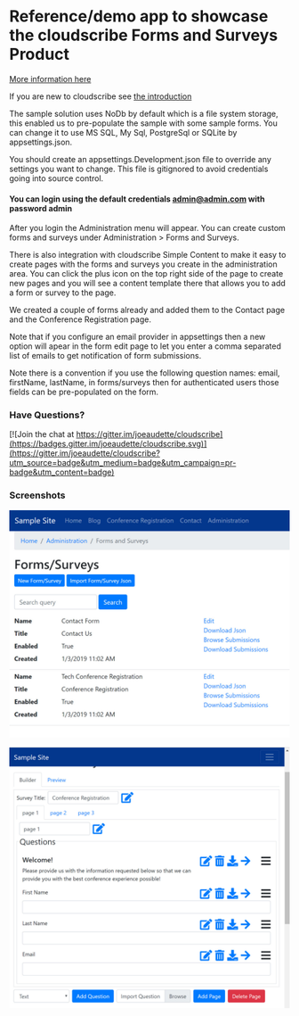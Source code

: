 # Reference/demo app to showcase the cloudscribe Forms and Surveys Product

[More information here]((https://www.cloudscribe.com/products/cloudscribe-forms-and-surveys-solution))

If you are new to cloudscribe see [the introduction](https://www.cloudscribe.com/docs/introduction)

The sample solution uses NoDb by default which is a file system storage, this enabled us to pre-populate the sample with some sample forms. You can change it to use MS SQL, My Sql, PostgreSql or SQLite by appsettings.json.

You should create an appsettings.Development.json file to override any settings you want to change. This file is gitignored to avoid credentials going into source control.

#### You can login using the default credentials admin@admin.com with password admin

After you login the Administration menu will appear. You can create custom forms and surveys under Administration > Forms and Surveys.

There is also integration with cloudscribe Simple Content to make it easy to create pages with the forms and surveys you create in the administration area. You can click the plus icon on the top right side of the page to create new pages and you will see a content template there that allows you to add a form or survey to the page.

We created a couple of forms already and added them to the Contact page and the Conference Registration page.

Note that if you configure an email provider in appsettings then a new option will apear in the form edit page to let you enter a comma separated list of emails to get notification of form submissions.

Note there is a convention if you use the following question names: email, firstName, lastName, in forms/surveys then for authenticated users those fields can be pre-populated on the form.

### Have Questions?

[![Join the chat at https://gitter.im/joeaudette/cloudscribe](https://badges.gitter.im/joeaudette/cloudscribe.svg)](https://gitter.im/joeaudette/cloudscribe?utm_source=badge&utm_medium=badge&utm_campaign=pr-badge&utm_content=badge)

### Screenshots

![Form List screen shot](/screen-shots/form-survey-list.jpg)

![Form Builder screen shot](/screen-shots/form-builder1.jpg)




